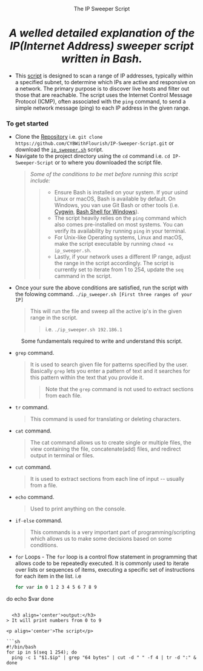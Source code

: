 <p align="center">The IP Sweeper Script</p>
<h1 align="center"><i>A welled detailed explanation of the IP(Internet Address) sweeper script written in Bash.</i></h1>

- This [script](/ip_sweeper.sh 'ip_sweeper.sh file') is designed to scan a range of IP addresses, typically within a specified subnet, to determine which IPs are active and responsive on a network. The primary purpose is to discover live hosts and filter out those that are reachable. The script uses the Internet Control Message Protocol (ICMP), often associated with the `ping` command, to send a simple network message (ping) to each IP address in the given range.

### To get started
- Clone the [Repository](https://github.com/CYBWithFlourish/IP-Sweeper-Script.git  'Projects Repo') i.e. `git clone https://github.com/CYBWithFlourish/IP-Sweeper-Script.git` or download the [`ip_sweeper.sh`](/ip_sweeper.sh 'ip_sweeper.sh file') script.
- Navigate to the project directory using the `cd` command i.e. `cd IP-Sweeper-Script` or to where you downloaded the script file.
  ><i>Some of the conditions to be met before running this script include:</i>
  >>- Ensure Bash is installed on your system. If your usind Linux or macOS, Bash is available by default. On Windows, you van use Git Bash or other tools (i.e. [Cygwin](), [Bash Shell for Windows]()).
  >>- The script heavily relies on the `ping` command which also comes pre-installed on most systems. You can verify its availability by running `ping` in your terminal.
  >>- For Unix-like Operating systems, Linux and macOS, make the script executable by running `chmod +x ip_sweeper.sh`.
  >>- Lastly, if your network uses a different IP range, adjust the range in the script accordingly. The script is currently set to iterate from 1 to 254, update the `seq` cammand in the script.
- Once your sure the above conditions are satisfied,  run the script with the folowing command.
   `./ip_sweeper.sh [First three ranges of your IP]`
   >This will run the file and sweep all the active ip's in the given range in the script.
   >>i.e. `./ip_sweeper.sh 192.186.1`

<p align='center'>Some fundamentals required to write and understand this script.</p>
 
- `grep` command.
   >It is used to search given file for patterns specified by the user. Basically `grep` lets you enter a pattern of text and it searches for this pattern within the text that you provide it.
   >>Note that the `grep` command is not used to extract sections from each file.
- `tr` command.
  >This command is used for translating or deleting characters.
- `cat` command.
  >The cat command allows us to create single or multiple files, the view containing the file, concatenate(add) files, and redirect output in terminal or files.
- `cut` command.
  >It is used to extract sections from each line of input -- usually from a file.
- `echo` command.
  >Used to print anything on the console.
- `if-else` command.
  >This commands is a very important part of programming/scripting which allows us to make some decisions based on some conditions.
- `for` Loops  - The `for` loop is a control flow statement in programming that allows code to be repeatedly executed. It is commonly used to iterate over lists or sequences of items, executing a specific set of instructions for each item in the list. i.e 
  ```sh
  for var in 0 1 2 3 4 5 6 7 8 9
do
  echo $var
done
  ```

    <h3 align='center'>output:</h3>
> It will print numbers from 0 to 9         

<p align='center'>The script</p>

```sh
#!/bin/bash
for ip in $(seq 1 254); do
    ping -c 1 "$1.$ip" | grep "64 bytes" | cut -d " " -f 4 | tr -d ":" &
  done
```
